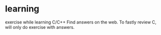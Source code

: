 # learning
exercise while learning C/C++
Find answers on the web.
To fastly review C, will only do exercise with answers.